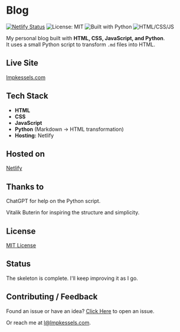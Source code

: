 # Blog

[![Netlify Status](https://api.netlify.com/api/v1/badges/ca9be473-94c9-4b53-8b03-4852c00ae3e9/deploy-status)](https://app.netlify.com/sites/lmpkessels/deploys)
![License: MIT](https://img.shields.io/badge/License-MIT-green.svg)
![Built with Python](https://img.shields.io/badge/Built%20with-Python-blue.svg)
![HTML/CSS/JS](https://img.shields.io/badge/HTML%20%2F%20CSS%20%2F%20JS-orange.svg)

My personal blog built with **HTML, CSS, JavaScript, and Python**.  
It uses a small Python script to transform `.md` files into HTML.

## Live Site

[lmpkessels.com](https://lmpkessels.com)

## Tech Stack

- **HTML**
- **CSS**
- **JavaScript**
- **Python** (Markdown → HTML transformation)
- **Hosting:** Netlify

## Hosted on

[Netlify](https://www.netlify.com/)

## Thanks to

ChatGPT for help on the Python script.

Vitalik Buterin for inspiring the structure and simplicity.

## License

[MIT License](https://github.com/Lmpkessels/blog/blob/main/LICENSE-MIT)

## Status

The skeleton is complete. I'll keep improving it as I go.

## Contributing / Feedback

Found an issue or have an idea? [Click Here](https://github.com/Lmpkessels/blog/issues/new) to open an issue.

Or reach me at [l@lmpkessels.com](l@lmpkessels.com).
